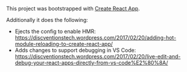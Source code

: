 This project was bootstrapped with [Create React App](https://github.com/facebookincubator/create-react-app).

Additionally it does the following:

- Ejects the config to enable HMR: https://discventionstech.wordpress.com/2017/02/20/adding-hot-module-reloading-to-create-react-app/
- Adds changes to support debugging in VS Code: https://discventionstech.wordpress.com/2017/02/20/live-edit-and-debug-your-react-apps-directly-from-vs-code%E2%80%8A/